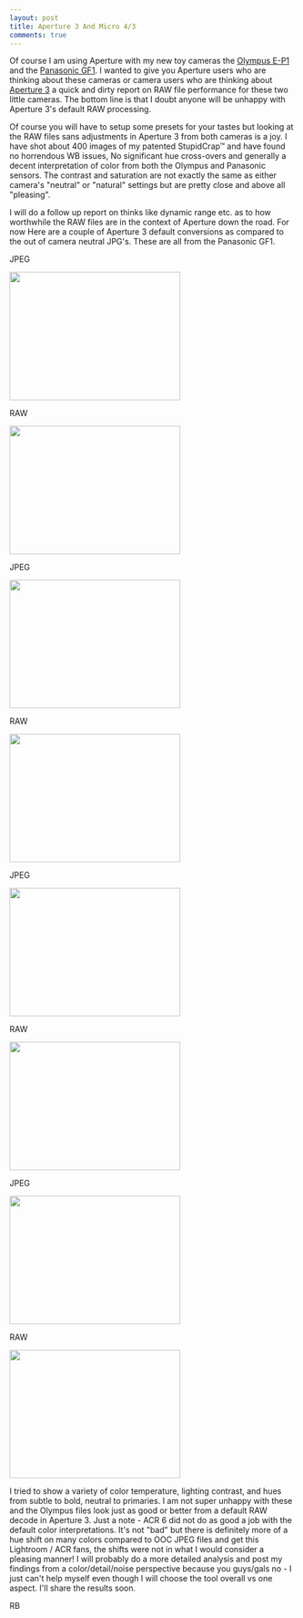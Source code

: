 ```yaml
---
layout: post
title: Aperture 3 And Micro 4/3
comments: true
---
```

Of course I am using Aperture with my new toy cameras the <a href="http://www.amazon.com/gp/redirect.html?ie=UTF8&amp;location=http%3A%2F%2Fwww.amazon.com%2Fs%3Fie%3DUTF8%26x%3D0%26ref_%3Dnb_sb_noss%26y%3D0%26field-keywords%3DOlympus%2520E-P1%26url%3Dsearch-alias%253Daps&amp;tag=rbde-20&amp;linkCode=ur2&amp;camp=1789&amp;creative=390957" target="_blank">Olympus E-P1</a> and the <a href="http://www.amazon.com/gp/redirect.html?ie=UTF8&amp;location=http%3A%2F%2Fwww.amazon.com%2Fgp%2Foffer-listing%2FB002MUAEX4%3Fie%3DUTF8%26ref_%3Ddp_olp_new_map%26qid%3D1284312038%26sr%3D8-1%26condition%3Dnew&amp;tag=rbde-20&amp;linkCode=ur2&amp;camp=1789&amp;creative=390957" target="_blank">Panasonic GF1</a>. I wanted to give you Aperture users who are thinking about these cameras or camera users who are thinking about <a href="http://www.amazon.com/gp/redirect.html?ie=UTF8&amp;location=http%3A%2F%2Fwww.amazon.com%2Fgp%2Foffer-listing%2FB002I0JKSS%3Fie%3DUTF8%26ref_%3Dsr_1_1_olp%26s%3Delectronics%26qid%3D1284312275%26sr%3D1-1%26condition%3Dnew&amp;tag=rbde-20&amp;linkCode=ur2&amp;camp=1789&amp;creative=390957" target="_blank">Aperture 3</a> a quick and dirty report on RAW file performance for these two little cameras. The bottom line is that I doubt anyone will be unhappy with Aperture 3's default RAW processing.

Of course you will have to setup some presets for your tastes but looking at the RAW files sans adjustments in Aperture 3 from both cameras is a joy. I have shot about 400 images of my patented StupidCrap™ and have found no horrendous WB issues, No significant hue cross-overs and generally a decent interpretation of color from both the Olympus and Panasonic sensors. The contrast and saturation are not exactly the same as either camera's "neutral" or "natural" settings but are pretty close and above all "pleasing".

I will do a follow up report on thinks like dynamic range etc. as to how worthwhile the RAW files are in the context of Aperture down the road. For now Here are a couple of Aperture 3 default conversions as compared to the out of camera neutral JPG's. These are all from the Panasonic GF1.

JPEG

<a rel="prettyPhoto" href="http://photo.rwboyer.com/wp-content/uploads/2010/09/P1070063-JPEG.jpg"><img class="alignnone size-medium wp-image-2365" title="P1070063-JPEG" src="http://photo.rwboyer.com/wp-content/uploads/2010/09/P1070063-JPEG-300x225.jpg" alt="" width="300" height="225" /></a>

RAW

<a rel="prettyPhoto" href="http://photo.rwboyer.com/wp-content/uploads/2010/09/P1070063-RAW.jpg"><img class="alignnone size-medium wp-image-2366" title="P1070063-RAW" src="http://photo.rwboyer.com/wp-content/uploads/2010/09/P1070063-RAW-300x225.jpg" alt="" width="300" height="225" /></a>

JPEG

<a rel="prettyPhoto" href="http://photo.rwboyer.com/wp-content/uploads/2010/09/P1070152-JPEG.jpg"><img class="alignnone size-medium wp-image-2371" title="P1070152-JPEG" src="http://photo.rwboyer.com/wp-content/uploads/2010/09/P1070152-JPEG-300x225.jpg" alt="" width="300" height="225" /></a>

RAW

<a rel="prettyPhoto" href="http://photo.rwboyer.com/wp-content/uploads/2010/09/P1070152-RAW.jpg"><img class="alignnone size-medium wp-image-2372" title="P1070152-RAW" src="http://photo.rwboyer.com/wp-content/uploads/2010/09/P1070152-RAW-300x225.jpg" alt="" width="300" height="225" /></a>

JPEG

<a rel="prettyPhoto" href="http://photo.rwboyer.com/wp-content/uploads/2010/09/P1070067-JPEG.jpg"><img class="alignnone size-medium wp-image-2367" title="P1070067-JPEG" src="http://photo.rwboyer.com/wp-content/uploads/2010/09/P1070067-JPEG-300x225.jpg" alt="" width="300" height="225" /></a>

RAW

<a rel="prettyPhoto" href="http://photo.rwboyer.com/wp-content/uploads/2010/09/P1070067-RAW.jpg"><img class="alignnone size-medium wp-image-2368" title="P1070067-RAW" src="http://photo.rwboyer.com/wp-content/uploads/2010/09/P1070067-RAW-300x225.jpg" alt="" width="300" height="225" /></a>

JPEG

<a rel="prettyPhoto" href="http://photo.rwboyer.com/wp-content/uploads/2010/09/P1070196-JPEG.jpg"><img class="alignnone size-medium wp-image-2373" title="P1070196-JPEG" src="http://photo.rwboyer.com/wp-content/uploads/2010/09/P1070196-JPEG-300x225.jpg" alt="" width="300" height="225" /></a>

RAW

<a rel="prettyPhoto" href="http://photo.rwboyer.com/wp-content/uploads/2010/09/P1070196-RAW.jpg"><img class="alignnone size-medium wp-image-2374" title="P1070196-RAW" src="http://photo.rwboyer.com/wp-content/uploads/2010/09/P1070196-RAW-300x225.jpg" alt="" width="300" height="225" /></a>

I tried to show a variety of color temperature, lighting contrast, and hues from subtle to bold, neutral to primaries. I am not super unhappy with these and the Olympus files look just as good or better from a default RAW decode in Aperture 3. Just a note - ACR 6 did not do as good a job with the default color interpretations. It's not "bad" but there is definitely more of a hue shift on many colors compared to OOC JPEG files and get this Lightroom / ACR fans, the shifts were not in what I would consider a pleasing manner! I will probably do a more detailed analysis and post my findings from a color/detail/noise perspective because you guys/gals no - I just can't help myself even though I will choose the tool overall vs one aspect. I'll share the results soon.

RB